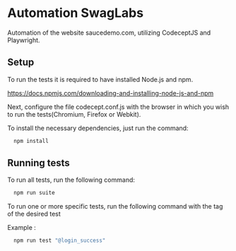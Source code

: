 
# Automation SwagLabs

Automation of the website saucedemo.com, utilizing CodeceptJS and Playwright.

## Setup

To run the tests it is required to have installed Node.js and npm.

https://docs.npmjs.com/downloading-and-installing-node-js-and-npm

Next, configure the file codecept.conf.js with the browser in which you wish to run the tests(Chromium, Firefox or Webkit).

To install the necessary dependencies, just run the command:

```bash
  npm install
```
## Running tests

To run all tests, run the following command:

```bash
  npm run suite
```

To run one or more specific tests, run the following command with the tag of the desired test

Example :

```bash
  npm run test "@login_success"
```